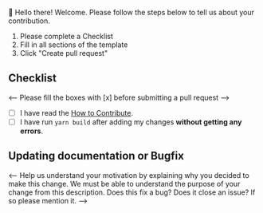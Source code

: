 👋 Hello there! Welcome. Please follow the steps below to tell us about your contribution.

1. Please complete a Checklist
2. Fill in all sections of the template
3. Click "Create pull request"

## Checklist

 <-- Please fill the boxes with [x] before submitting a pull request --> 

- [ ] I have read the [How to Contribute](https://developers.cardano.org/docs/portal-contribute/).
- [ ] I have run `yarn build` after adding my changes **without getting any errors**. 

## Updating documentation or Bugfix

<-- Help us understand your motivation by explaining why you decided to make this change. We must be able to understand the purpose of your change from this description.  Does this fix a bug? Does it close an issue? If so please mention it.  -->

